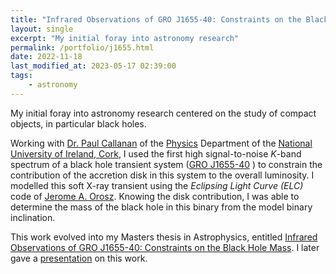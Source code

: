 ```yaml
---
title: "Infrared Observations of GRO J1655-40: Constraints on the Black Hole Mass"
layout: single
excerpt: "My initial foray into astronomy research"
permalink: /portfolio/j1655.html
date: 2022-11-18
last_modified_at: 2023-05-17 02:39:00
tags:
    - astronomy
---
```


My initial foray into astronomy research centered on the study of compact objects, in particular black holes.

Working with [Dr. Paul Callanan](https://research.ucc.ie/profiles/D006/paulc) of the [Physics](http://physics.ucc.ie/)
Department of the [National University of Ireland, Cork](http://www.ucc.ie/),
I used the first high signal-to-noise _K_-band spectrum of a black hole
transient system
([GRO J1655-40](https://simbad.harvard.edu/simbad/sim-basic?Ident=gro+j1655-40&submit=SIMBAD+search)
) to constrain the contribution of the accretion disk in this system to the overall luminosity.
I modelled this soft X-ray transient using the _Eclipsing Light Curve (ELC)_
code of [Jerome A. Orosz](http://mintaka.sdsu.edu/faculty/orosz/).
Knowing the disk contribution, I was able to determine the mass of the black hole in this binary from
the model binary inclination.

This work evolved into my Masters thesis in Astrophysics, entitled
[Infrared Observations of GRO J1655-40: Constraints on the Black Hole Mass](https://github.com/proinsias/infrared-observations).
I later gave a [presentation](/assets/pdf/Ge132Presentation.pdf) on this work.
